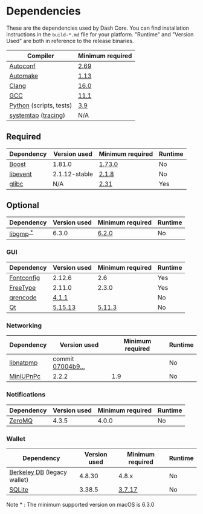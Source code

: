# Dependencies

These are the dependencies used by Dash Core.
You can find installation instructions in the `build-*.md` file for your platform.
"Runtime" and "Version Used" are both in reference to the release binaries.

| Compiler | Minimum required |
| --- | --- |
| [Autoconf](https://www.gnu.org/software/autoconf/) | [2.69](https://github.com/bitcoin/bitcoin/pull/17769) |
| [Automake](https://www.gnu.org/software/automake/) | [1.13](https://github.com/bitcoin/bitcoin/pull/18290) |
| [Clang](https://clang.llvm.org) | [16.0](https://github.com/bitcoin/bitcoin/pull/30263) |
| [GCC](https://gcc.gnu.org) | [11.1](https://github.com/bitcoin/bitcoin/pull/29091) |
| [Python](https://www.python.org) (scripts, tests) | [3.9](https://github.com/bitcoin/bitcoin/pull/28211) |
| [systemtap](https://sourceware.org/systemtap/) ([tracing](tracing.md))| N/A |

## Required

| Dependency | Version used | Minimum required | Runtime |
| --- | --- | --- | --- |
| [Boost](https://www.boost.org/users/download/) | 1.81.0 | [1.73.0](https://github.com/bitcoin/bitcoin/pull/29066) | No |
| [libevent](https://github.com/libevent/libevent/releases) | 2.1.12-stable | [2.1.8](https://github.com/bitcoin/bitcoin/pull/24681) | No |
| [glibc](https://www.gnu.org/software/libc/) | N/A | [2.31](https://github.com/bitcoin/bitcoin/pull/29987) | Yes |

## Optional

| Dependency | Version used | Minimum required | Runtime |
| --- | --- | --- | --- |
| [libgmp](https://gmplib.org/download/gmp/)<sup>[ \* ](#note1)</sup> | 6.3.0 | [6.2.0](https://github.com/dashpay/bls-signatures/pull/92) | No |

### GUI
| Dependency | Version used | Minimum required | Runtime |
| --- | --- | --- | --- |
| [Fontconfig](https://www.freedesktop.org/wiki/Software/fontconfig/) | 2.12.6 | 2.6 | Yes |
| [FreeType](https://freetype.org) | 2.11.0 | 2.3.0 | Yes |
| [qrencode](https://fukuchi.org/works/qrencode/) | [4.1.1](https://fukuchi.org/works/qrencode) | | No |
| [Qt](https://www.qt.io) | [5.15.13](https://download.qt.io/official_releases/qt/) | [5.11.3](https://github.com/bitcoin/bitcoin/pull/24132) | No |

### Networking
| Dependency | Version used | Minimum required | Runtime |
| --- | --- | --- | --- |
| [libnatpmp](https://github.com/miniupnp/libnatpmp/) | commit [07004b9...](https://github.com/miniupnp/libnatpmp/tree/07004b97cf691774efebe70404cf22201e4d330d) | | No |
| [MiniUPnPc](https://miniupnp.tuxfamily.org/) | 2.2.2 | 1.9 | No |

### Notifications
| Dependency | Version used | Minimum required | Runtime |
| --- | --- | --- | --- |
| [ZeroMQ](https://zeromq.org) | 4.3.5 | 4.0.0 | No |

### Wallet
| Dependency | Version used | Minimum required | Runtime |
| --- | --- | --- | --- |
| [Berkeley DB](https://www.oracle.com/technetwork/database/database-technologies/berkeleydb/downloads/index.html) (legacy wallet) | 4.8.30 | 4.8.x | No |
| [SQLite](https://sqlite.org) | 3.38.5 | [3.7.17](https://github.com/bitcoin/bitcoin/pull/19077) | No |

<a name="note1">Note \*</a> : The minimum supported version on macOS is 6.3.0
